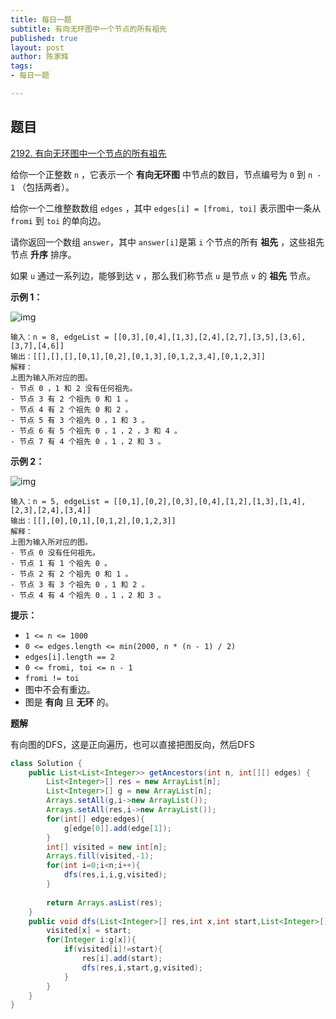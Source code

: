 ```yaml
---
title: 每日一题
subtitle: 有向无环图中一个节点的所有祖先
published: true
layout: post
author: 陈家辉
tags:
- 每日一题

---
```


## 题目

[2192. 有向无环图中一个节点的所有祖先](https://leetcode.cn/problems/all-ancestors-of-a-node-in-a-directed-acyclic-graph/)

给你一个正整数 `n` ，它表示一个 **有向无环图** 中节点的数目，节点编号为 `0` 到 `n - 1` （包括两者）。

给你一个二维整数数组 `edges` ，其中 `edges[i] = [fromi, toi]` 表示图中一条从 `fromi` 到 `toi` 的单向边。

请你返回一个数组 `answer`，其中 `answer[i]`是第 `i` 个节点的所有 **祖先** ，这些祖先节点 **升序** 排序。

如果 `u` 通过一系列边，能够到达 `v` ，那么我们称节点 `u` 是节点 `v` 的 **祖先** 节点。

 

**示例 1：**

![img](https://assets.leetcode.com/uploads/2019/12/12/e1.png)

```
输入：n = 8, edgeList = [[0,3],[0,4],[1,3],[2,4],[2,7],[3,5],[3,6],[3,7],[4,6]]
输出：[[],[],[],[0,1],[0,2],[0,1,3],[0,1,2,3,4],[0,1,2,3]]
解释：
上图为输入所对应的图。
- 节点 0 ，1 和 2 没有任何祖先。
- 节点 3 有 2 个祖先 0 和 1 。
- 节点 4 有 2 个祖先 0 和 2 。
- 节点 5 有 3 个祖先 0 ，1 和 3 。
- 节点 6 有 5 个祖先 0 ，1 ，2 ，3 和 4 。
- 节点 7 有 4 个祖先 0 ，1 ，2 和 3 。
```

**示例 2：**

![img](https://assets.leetcode.com/uploads/2019/12/12/e2.png)

```
输入：n = 5, edgeList = [[0,1],[0,2],[0,3],[0,4],[1,2],[1,3],[1,4],[2,3],[2,4],[3,4]]
输出：[[],[0],[0,1],[0,1,2],[0,1,2,3]]
解释：
上图为输入所对应的图。
- 节点 0 没有任何祖先。
- 节点 1 有 1 个祖先 0 。
- 节点 2 有 2 个祖先 0 和 1 。
- 节点 3 有 3 个祖先 0 ，1 和 2 。
- 节点 4 有 4 个祖先 0 ，1 ，2 和 3 。
```

 

**提示：**

- `1 <= n <= 1000`
- `0 <= edges.length <= min(2000, n * (n - 1) / 2)`
- `edges[i].length == 2`
- `0 <= fromi, toi <= n - 1`
- `fromi != toi`
- 图中不会有重边。
- 图是 **有向** 且 **无环** 的。

**题解**

有向图的DFS，这是正向遍历，也可以直接把图反向，然后DFS

```java
class Solution {
    public List<List<Integer>> getAncestors(int n, int[][] edges) {
        List<Integer>[] res = new ArrayList[n];
        List<Integer>[] g = new ArrayList[n];
        Arrays.setAll(g,i->new ArrayList());
        Arrays.setAll(res,i->new ArrayList());
        for(int[] edge:edges){
            g[edge[0]].add(edge[1]);
        }
        int[] visited = new int[n];
        Arrays.fill(visited,-1);
        for(int i=0;i<n;i++){
            dfs(res,i,i,g,visited);
        }
        
        return Arrays.asList(res);
    }
    public void dfs(List<Integer>[] res,int x,int start,List<Integer>[] g,int[] visited){
        visited[x] = start;
        for(Integer i:g[x]){
            if(visited[i]!=start){
                res[i].add(start);
                dfs(res,i,start,g,visited);
            }
        }
    }
}
```

